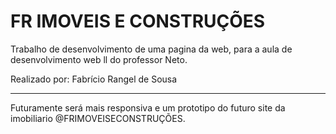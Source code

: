 # FR IMOVEIS E CONSTRUÇÕES

Trabalho de desenvolvimento de uma pagina da web, para a aula de desenvolvimento web ll do professor Neto.

Realizado por: Fabrício Rangel de Sousa


-----------------------------------------------------------------------------------------------------------

Futuramente será mais responsiva e um prototipo do futuro site da imobiliario @FRIMOVEISECONSTRUÇÕES.
